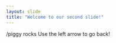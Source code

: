 ```yaml
---
layout: slide
title: "Welcome to our second slide!"
---
```

/piggy rocks
Use the left arrow to go back!
